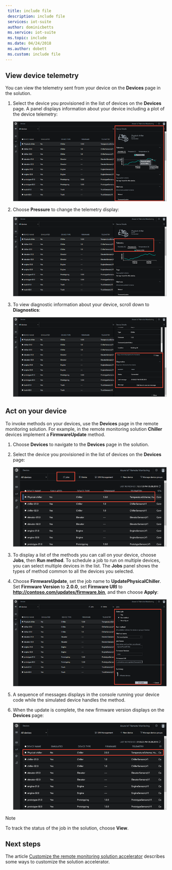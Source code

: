 ```yaml
---
 title: include file
 description: include file
 services: iot-suite
 author: dominicbetts
 ms.service: iot-suite
 ms.topic: include
 ms.date: 04/24/2018
 ms.author: dobett
 ms.custom: include file
---
```


## View device telemetry

You can view the telemetry sent from your device on the **Devices** page in the solution.

1. Select the device you provisioned in the list of devices on the **Devices** page. A panel displays information about your device including a plot of the device telemetry:

    ![See device detail](media/iot-suite-visualize-connecting/devicesdetail.png)

1. Choose **Pressure** to change the telemetry display:

    ![View pressure telemetry](media/iot-suite-visualize-connecting/devicespressure.png)

1. To view diagnostic information about your device, scroll down to **Diagnostics**:

    ![View device diagnostics](media/iot-suite-visualize-connecting/devicesdiagnostics.png)

## Act on your device

To invoke methods on your devices, use the **Devices** page in the remote monitoring solution. For example, in the remote monitoring solution **Chiller** devices implement a **FirmwareUpdate** method.

1. Choose **Devices** to navigate to the **Devices** page in the solution.

1. Select the device you provisioned in the list of devices on the **Devices** page:

    ![Select your physical device](media/iot-suite-visualize-connecting/devicesselect.png)

1. To display a list of the methods you can call on your device, choose **Jobs**, then **Run method**. To schedule a job to run on multiple devices, you can select multiple devices in the list. The **Jobs** panel shows the types of method common to all the devices you selected.

1. Choose **FirmwareUpdate**, set the job name to **UpdatePhysicalChiller**. Set **Firmware Version** to **2.0.0**, set **Firmware URI** to **http://contoso.com/updates/firmware.bin**, and then choose **Apply**:

    ![Schedule the firmware update](media/iot-suite-visualize-connecting/deviceschedule.png)

1. A sequence of messages displays in the console running your device code while the simulated device handles the method.

1. When the update is complete, the new firmware version displays on the **Devices** page:

    ![Update completed](media/iot-suite-visualize-connecting/complete.png)

> [!NOTE]
> To track the status of the job in the solution, choose **View**.

## Next steps

The article [Customize the remote monitoring solution accelerator](../articles/iot-suite/iot-suite-remote-monitoring-customize.md) describes some ways to customize the solution accelerator.